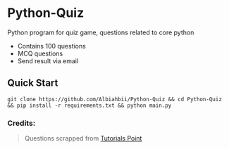 # Python-Quiz
Python program for quiz game, questions related to core python
- Contains 100 questions
- MCQ questions
- Send result via email
## Quick Start
```git clone https://github.com/Albiahbii/Python-Quiz && cd Python-Quiz && pip install -r requirements.txt && python main.py```

### Credits:
> Questions scrapped from [Tutorials Point](tutorialspoint.com)
